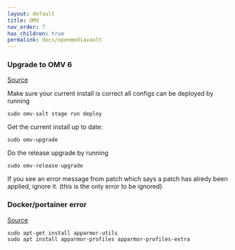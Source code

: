 ```yaml
---
layout: default
title: OMV
nav_order: 7
has_children: true
permalink: docs/openmediavault
---
```

### Upgrade to OMV 6 
[Source](https://forum.openmediavault.org/index.php?thread%2F42340-is-there-a-guide-to-in-place-upgrade%2F&postID=305564#post305564)

Make sure your current install is correct all configs can be deployed by running

```console
sudo omv-salt stage run deploy
```

Get the current install up to date:

```console
sudo omv-upgrade
```

Do the release upgrade by running

```console
sudo omv-release-upgrade
```

If you see an error message from patch which says a patch has alredy been applied, ignore it. (this is the only error to be ignored)

### Docker/portainer error
[Source](https://stackoverflow.com/questions/75489013/docker-not-working-anymore-after-applying-updates-to-openmediavault)
```console
sudo apt-get install apparmor-utils
sudo apt install apparmor-profiles apparmor-profiles-extra
```